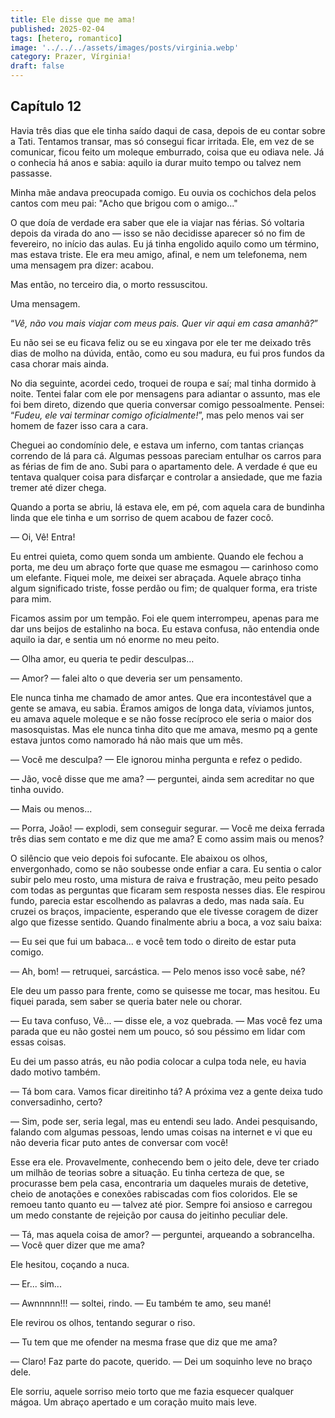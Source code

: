 ```yaml
---
title: Ele disse que me ama!
published: 2025-02-04
tags: [hetero, romantico]
image: '../../../assets/images/posts/virginia.webp'
category: Prazer, Vírginia!
draft: false
---
```


## Capítulo 12

Havia três dias que ele tinha saído daqui de casa, depois de eu contar sobre a Tati. Tentamos transar, mas só consegui ficar irritada. Ele, em vez de se comunicar, ficou feito um moleque emburrado, coisa que eu odiava nele. Já o conhecia há anos e sabia: aquilo ia durar muito tempo ou talvez nem passasse.

Minha mãe andava preocupada comigo. Eu ouvia os cochichos dela pelos cantos com meu pai: "Acho que brigou com o amigo..."

O que doía de verdade era saber que ele ia viajar nas férias. Só voltaria depois da virada do ano — isso se não decidisse aparecer só no fim de fevereiro, no início das aulas. Eu já tinha engolido aquilo como um término, mas estava triste. Ele era meu amigo, afinal, e nem um telefonema, nem uma mensagem pra dizer: acabou.

Mas então, no terceiro dia, o morto ressuscitou.

Uma mensagem.

“_Vê, não vou mais viajar com meus pais. Quer vir aqui em casa amanhã?_”

Eu não sei se eu ficava feliz ou se eu xingava por ele ter me deixado três dias de molho na dúvida, então, como eu sou madura, eu fui pros fundos da casa chorar mais ainda.

No dia seguinte, acordei cedo, troquei de roupa e saí; mal tinha dormido à noite. Tentei falar com ele por mensagens para adiantar o assunto, mas ele foi bem direto, dizendo que queria conversar comigo pessoalmente. Pensei: “_Fudeu, ele vai terminar comigo oficialmente!_”, mas pelo menos vai ser homem de fazer isso cara a cara.

Cheguei ao condomínio dele, e estava um inferno, com tantas crianças correndo de lá para cá. Algumas pessoas pareciam entulhar os carros para as férias de fim de ano. Subi para o apartamento dele. A verdade é que eu tentava qualquer coisa para disfarçar e controlar a ansiedade, que me fazia tremer até dizer chega.

Quando a porta se abriu, lá estava ele, em pé, com aquela cara de bundinha linda que ele tinha e um sorriso de quem acabou de fazer cocô.

— Oi, Vê! Entra!

Eu entrei quieta, como quem sonda um ambiente. Quando ele fechou a porta, me deu um abraço forte que quase me esmagou — carinhoso como um elefante. Fiquei mole, me deixei ser abraçada. Aquele abraço tinha algum significado triste, fosse perdão ou fim; de qualquer forma, era triste para mim.

Ficamos assim por um tempão. Foi ele quem interrompeu, apenas para me dar uns beijos de estalinho na boca. Eu estava confusa, não entendia onde aquilo ia dar, e sentia um nó enorme no meu peito.

— Olha amor, eu queria te pedir desculpas…

— Amor? — falei alto o que deveria ser um pensamento.

Ele nunca tinha me chamado de amor antes. Que era incontestável que a gente se amava, eu sabia. Éramos amigos de longa data, víviamos juntos, eu amava aquele moleque e se não fosse recíproco ele seria o maior dos masosquistas. Mas ele nunca tinha dito que me amava, mesmo pq a gente estava juntos como namorado há não mais que um mês.

— Você me desculpa? — Ele ignorou minha pergunta e refez o pedido.

— Jão, você disse que me ama? — perguntei, ainda sem acreditar no que tinha ouvido.

— Mais ou menos...

— Porra, João! — explodi, sem conseguir segurar. — Você me deixa ferrada três dias sem contato e me diz que me ama? E como assim mais ou menos?

O silêncio que veio depois foi sufocante. Ele abaixou os olhos, envergonhado, como se não soubesse onde enfiar a cara. Eu sentia o calor subir pelo meu rosto, uma mistura de raiva e frustração, meu peito pesado com todas as perguntas que ficaram sem resposta nesses dias. Ele respirou fundo, parecia estar escolhendo as palavras a dedo, mas nada saía. Eu cruzei os braços, impaciente, esperando que ele tivesse coragem de dizer algo que fizesse sentido. Quando finalmente abriu a boca, a voz saiu baixa:

— Eu sei que fui um babaca... e você tem todo o direito de estar puta comigo.

— Ah, bom! — retruquei, sarcástica. — Pelo menos isso você sabe, né?

Ele deu um passo para frente, como se quisesse me tocar, mas hesitou. Eu fiquei parada, sem saber se queria bater nele ou chorar.

— Eu tava confuso, Vê... — disse ele, a voz quebrada. — Mas você fez uma parada que eu não gostei nem um pouco, só sou péssimo em lidar com essas coisas.

Eu dei um passo atrás, eu não podia colocar a culpa toda nele, eu havia dado motivo também.

— Tá bom cara. Vamos ficar direitinho tá? A próxima vez a gente deixa tudo conversadinho, certo?

— Sim, pode ser, seria legal, mas eu entendi seu lado. Andei pesquisando, falando com algumas pessoas, lendo umas coisas na internet e vi que eu não deveria ficar puto antes de conversar com você!

Esse era ele. Provavelmente, conhecendo bem o jeito dele, deve ter criado um milhão de teorias sobre a situação. Eu tinha certeza de que, se procurasse bem pela casa, encontraria um daqueles murais de detetive, cheio de anotações e conexões rabiscadas com fios coloridos. Ele se remoeu tanto quanto eu — talvez até pior. Sempre foi ansioso e carregou um medo constante de rejeição por causa do jeitinho peculiar dele.

— Tá, mas aquela coisa de amor? — perguntei, arqueando a sobrancelha. — Você quer dizer que me ama?

Ele hesitou, coçando a nuca.

— Er... sim...

— Awnnnnn!!! — soltei, rindo. — Eu também te amo, seu mané!

Ele revirou os olhos, tentando segurar o riso.

— Tu tem que me ofender na mesma frase que diz que me ama?

— Claro! Faz parte do pacote, querido. — Dei um soquinho leve no braço dele.

Ele sorriu, aquele sorriso meio torto que me fazia esquecer qualquer mágoa. Um abraço apertado e um coração muito mais leve.